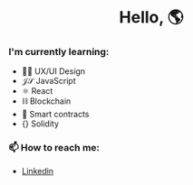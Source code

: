 <h1 align="center">Hello, 🌎</h1>
  
### I'm currently learning:

- 👨‍🎨 UX/UI Design
- 𝒥𝒮 JavaScript
- ⚛ React
- ⛓ Blockchain
- 🤝 Smart contracts
- {} Solidity

### 📫 How to reach me:

- [Linkedin](https://www.linkedin.com/in/marcusluiss/)
